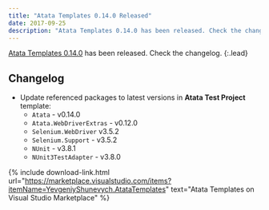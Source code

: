 ```yaml
---
title: "Atata Templates 0.14.0 Released"
date: 2017-09-25
description: "Atata Templates 0.14.0 has been released. Check the changelog."
---
```


[Atata Templates 0.14.0](https://marketplace.visualstudio.com/items?itemName=YevgeniyShunevych.AtataTemplates) has been released. Check the changelog.
{:.lead}

## Changelog

* Update referenced packages to latest versions in **Atata Test Project** template:
  * `Atata` - v0.14.0
  * `Atata.WebDriverExtras` - v0.12.0
  * `Selenium.WebDriver` v3.5.2
  * `Selenium.Support` - v3.5.2
  * `NUnit` - v3.8.1
  * `NUnit3TestAdapter` - v3.8.0

{% include download-link.html url="https://marketplace.visualstudio.com/items?itemName=YevgeniyShunevych.AtataTemplates" text="Atata Templates on Visual Studio Marketplace" %}
